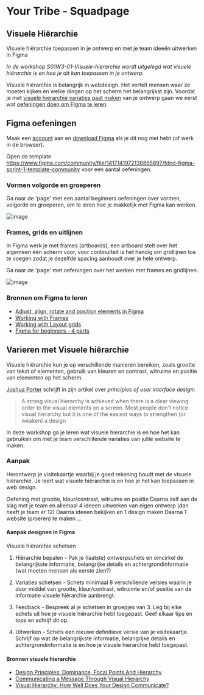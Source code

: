 # Your Tribe - Squadpage

## Visuele Hiërarchie

Visuele hiërarchie toepassen in je ontwerp en met je team ideeën uitwerken in Figma

_In de workshop S01W3-01-Visuele-hierarchie wordt uitgelegd wat visuele hiërarchie is en hoe je dit kan toepassen in je ontwerp._


Visuele hiërarchie is belangrijk in webdesign. Het vertelt mensen waar ze moeten kijken en welke dingen op het scherm het belangrijkst zijn. 
Voordat je met [visuele hierarchie variaties gaat maken](#varieren-met-visuele-hierarchie) van je ontwerp gaan we eerst wat [oefeningen doen om Figma te leren](#figma-oefeningen). 




## Figma oefeningen

Maak een [account](https://www.figma.com/) aan en [download Figma](https://www.figma.com/downloads/) als je dit nog niet hebt (of werk in de browser).

Open de template https://www.figma.com/community/file/1417141972138865897/fdnd-figma-sprint-1-template-community voor een aantal oefeningen. 


### Vormen volgorde en groeperen
Ga naar de 'page' met een aantal beginners oefeningen over vormen, volgorde en groeperen, om te leren hoe je makkelijk met Figma kan werken. 

![image](https://github.com/user-attachments/assets/9912e56f-53bc-474b-a1e8-686fe93a3f8a)


### Frames, grids en uitlijnen

In Figma werk je met frames (artboards), een artboard stelt over het algemeen één scherm voor, voor continuïteit is het handig om gridlijnen toe te voegen zodat je dezelfde spacing aanhoudt over je hele ontwerp.

Ga naar de 'page' met oefeningen over het werken met frames en gridlijnen.

![image](https://github.com/user-attachments/assets/b911d76b-e4ee-4a79-a15c-d39203fbd3f5)



### Bronnen om Figma te leren

- [Adjust, align, rotate and position elements in Figma](https://help.figma.com/hc/en-us/articles/360039956914-Adjust-alignment-rotation-and-position)  
- [Working with Frames](https://help.figma.com/hc/en-us/articles/360041539473-Frames-in-Figma-Design)
- [Working with Layout grids](https://help.figma.com/hc/en-us/articles/360040450513-Create-layout-grids-with-grids-columns-and-rows)
- [Figma for beginners - 4 parts](https://help.figma.com/hc/en-us/sections/4405269443991-Figma-for-beginners-4-parts)






## Varieren met Visuele hiërarchie

Visuele hiërarchie kun je op verschillende manieren bereiken, zoals grootte van tekst of elementen, gebruik van kleuren en contrast, witruime en positie van elementen op het scherm. 

[Joshua Porter](http://bokardo.com/principles-of-user-interface-design/) schrijft in zijn artikel over _principles of user interface design_: 
> A strong visual hierarchy is achieved when there is a clear viewing order to the visual elements on a screen. Most people don't notice visual hierarchy but it is one of the easiest ways to strengthen (or weaken) a design


In deze workshop ga je leren wat visuele hierarchie is en hoe het kan gebruiken om met je team verschillende variaties van jullie website te maken. 

### Aanpak 

Herontwerp je visitekaartje waarbij je goed rekening houdt met de visuele hiërarchie. Je leert wat visuele hiërarchie is en hoe je het kan toepassen in web design. 

Oefening met grootte, kleur/contrast, witruime en positie 
Daarna zelf aan de slag met je team en allemaal 4 ideeen uitwerken van eigen ontwerp (dan heeft je team er 12) 
Daarna ideeen bekijken en 1 design maken
Daarna 1 website (proeren) te maken ... 


#### Aanpak designen in Figma

Visuele hiërarchie  schetsen
  
1. Hiërarchie bepalen - 
Pak je (laatste) ontwerpschets en omcirkel de belangrijkste informatie, belangrijke details en achtergrondinformatie (wat moeten mensen als eerste zien?)

2. Variaties schetsen  -
Schets minimaal 8 verschillende versies waarin je door middel van grootte, kleur/contrast, witruimte en/of positie van de informatie visuele hiêrarchie aanbrengt.

3. Feedback - 
Bespreek al je schetsen in groepjes van 3. Leg bij elke schets uit hoe je visuele hiërarchie hebt toegepast. Geef elkaar tips en tops en schrijf dit op.

4. Uitwerken - 
Schets een nieuwe definitieve versie van je visitekaartje. Schrijf op wat de belangrijkste informatie, belangrijke details en achtergrondinformatie is en hoe je visuele hierarchie hebt toegepast.


#### Bronnen visuele hierarchie

- [Design Principles: Dominance, Focal Points And Hierarchy](https://www.smashingmagazine.com/2015/02/design-principles-dominance-focal-points-hierarchy/)
- [Communicating a Message Through Visual Hierarchy](https://designmodo.com/visual-hierarchy/)
- [Visual Hierarchy: How Well Does Your Design Communicate?](http://vanseodesign.com/web-design/visual-hierarchy/)
<!-- - [Korte video over layout en compositie  @ YouTube](https://www.youtube.com/watch?v=a5KYlHNKQB8) -->


